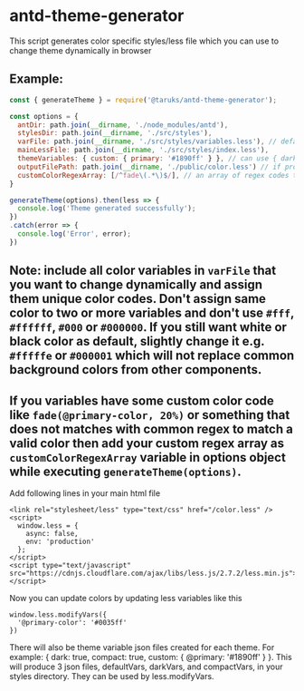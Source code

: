 # antd-theme-generator

This script generates color specific styles/less file which you can use to change theme dynamically in browser

## Example:

```js
const { generateTheme } = require('@taruks/antd-theme-generator');

const options = {
  antDir: path.join(__dirname, './node_modules/antd'),
  stylesDir: path.join(__dirname, './src/styles'),
  varFile: path.join(__dirname, './src/styles/variables.less'), // default path is Ant Design default.less file
  mainLessFile: path.join(__dirname, './src/styles/index.less'),
  themeVariables: { custom: { primary: '#1890ff' } }, // can use { dark: true, compact: true } for Antd themes. All them variables will be merged.
  outputFilePath: path.join(__dirname, './public/color.less') // if provided, file will be created with generated less/styles
  customColorRegexArray: [/^fade\(.*\)$/], // an array of regex codes to match your custom color variable values so that code can identify that it's a valid color. Make sure your regex does not adds false positives.
}

generateTheme(options).then(less => {
  console.log('Theme generated successfully');
})
.catch(error => {
  console.log('Error', error);
})
```
## Note: include all color variables in `varFile` that you want to change dynamically and assign them unique color codes. Don't assign same color to two or more variables and don't use `#fff`, `#ffffff`, `#000` or `#000000`. If you still want white or black color as default, slightly change it e.g. `#fffffe` or `#000001` which will not replace common background colors from other components. 

## If you variables have some custom color code like `fade(@primary-color, 20%)` or something that does not matches with common regex to match a valid color then add your custom regex array as `customColorRegexArray` variable in options object while executing `generateTheme(options)`.

Add following lines in your main html file

```
<link rel="stylesheet/less" type="text/css" href="/color.less" />
<script>
  window.less = {
    async: false,
    env: 'production'
  };
</script>
<script type="text/javascript" src="https://cdnjs.cloudflare.com/ajax/libs/less.js/2.7.2/less.min.js"></script>
```

Now you can update colors by updating less variables like this

```
window.less.modifyVars({
  '@primary-color': '#0035ff'
})
```

There will also be theme variable json files created for each theme. For example: { dark: true, compact: true, custom: { @primary: '#1890ff' } }. This will produce 3 json files, defaultVars, darkVars, and compactVars, in your styles directory. They can be used by less.modifyVars.
